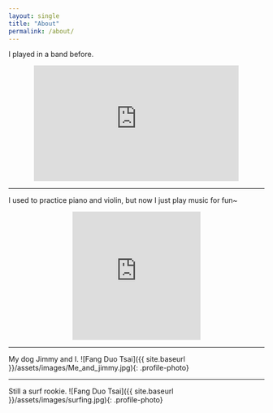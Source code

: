```yaml
---
layout: single
title: "About"
permalink: /about/
---
```


I played in a band before. 
<div class="iframe-container" style="width: 80%; max-width: 560px; margin: 0 auto;">
    <div style="position: relative; padding-bottom: 56.25%; height: 0; overflow: hidden;">
        <iframe src="https://www.youtube.com/embed/z9Ntn-NwxBo" style="position: absolute; top: 0; left: 0; width: 100%; height: 100%;" frameborder="0" allow="accelerometer; autoplay; clipboard-write; encrypted-media; gyroscope; picture-in-picture" allowfullscreen></iframe>
    </div>
</div>

---

I used to practice piano and violin, but now I just play music for fun~
<div class="iframe-container" style="width: 50%; max-width: 315px; margin: 0 auto;">
    <div style="position: relative; padding-bottom: 100%; height: 0; overflow: hidden;">
        <iframe src="https://www.youtube.com/embed/Sjv2bAbLLL8" style="position: absolute; top: 0; left: 0; width: 100%; height: 100%;" frameborder="0" allow="accelerometer; autoplay; clipboard-write; encrypted-media; gyroscope; picture-in-picture" allowfullscreen></iframe>
    </div>
</div>

---

My dog Jimmy and I.
![Fang Duo Tsai]({{ site.baseurl }}/assets/images/Me_and_jimmy.jpg){: .profile-photo}

---

Still a surf rookie.
![Fang Duo Tsai]({{ site.baseurl }}/assets/images/surfing.jpg){: .profile-photo}
